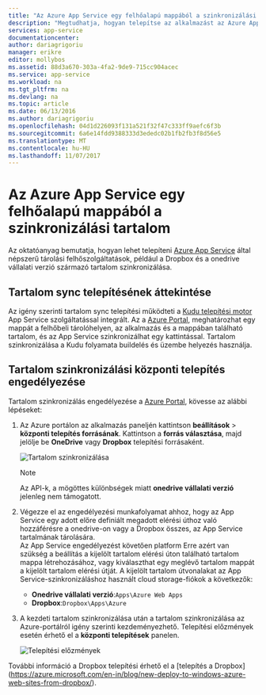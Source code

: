 ```yaml
---
title: "Az Azure App Service egy felhőalapú mappából a szinkronizálási tartalom"
description: "Megtudhatja, hogyan telepítse az alkalmazást az Azure App Service tartalom szinkronizálási keresztül egy felhőalapú mappából."
services: app-service
documentationcenter: 
author: dariagrigoriu
manager: erikre
editor: mollybos
ms.assetid: 88d3a670-303a-4fa2-9de9-715cc904acec
ms.service: app-service
ms.workload: na
ms.tgt_pltfrm: na
ms.devlang: na
ms.topic: article
ms.date: 06/13/2016
ms.author: dariagrigoriu
ms.openlocfilehash: 04d1d226093f131a521f32f47c333ff9aefc6f3b
ms.sourcegitcommit: 6a6e14fdd9388333d3ededc02b1fb2fb3f8d56e5
ms.translationtype: MT
ms.contentlocale: hu-HU
ms.lasthandoff: 11/07/2017
---
```

# <a name="sync-content-from-a-cloud-folder-to-azure-app-service"></a>Az Azure App Service egy felhőalapú mappából a szinkronizálási tartalom
Az oktatóanyag bemutatja, hogyan lehet telepíteni [Azure App Service](http://go.microsoft.com/fwlink/?LinkId=529714) által népszerű tárolási felhőszolgáltatások, például a Dropbox és a onedrive vállalati verzió származó tartalom szinkronizálása. 

## <a name="overview"></a>Tartalom sync telepítésének áttekintése
Az igény szerinti tartalom sync telepítési működteti a [Kudu telepítési motor](https://github.com/projectkudu/kudu/wiki) App Service szolgáltatással integrált. Az a [Azure Portal](https://portal.azure.com), meghatározhat egy mappát a felhőbeli tárolóhelyen, az alkalmazás és a mappában található tartalom, és az App Service szinkronizálhat egy kattintással. Tartalom szinkronizálása a Kudu folyamata buildelés és üzembe helyezés használja. 

## <a name="contentsync"></a>Tartalom szinkronizálási központi telepítés engedélyezése
Tartalom szinkronizálás engedélyezése a [Azure Portal](https://portal.azure.com), kövesse az alábbi lépéseket:

1. Az Azure portálon az alkalmazás paneljén kattintson **beállítások** > **központi telepítés forrásának**. Kattintson a **forrás választása**, majd jelölje be **OneDrive** vagy **Dropbox** telepítési forrásaként. 
   
    ![Tartalom szinkronizálása](./media/app-service-deploy-content-sync/deployment_source.png)
   
   > [!NOTE]
   > Az API-k, a mögöttes különbségek miatt **onedrive vállalati verzió** jelenleg nem támogatott. 
   > 
   > 
2. Végezze el az engedélyezési munkafolyamat ahhoz, hogy az App Service egy adott előre definiált megadott elérési úthoz való hozzáférésre a onedrive-on vagy a Dropbox összes, az App Service tartalmának tárolására.  
    Az App Service engedélyezést követően platform Erre azért van szükség a beállítás a kijelölt tartalom elérési úton található tartalom mappa létrehozásához, vagy kiválaszthat egy meglévő tartalom mappát a kijelölt tartalom elérési útját. A kijelölt tartalom útvonalakat az App Service-szinkronizáláshoz használt cloud storage-fiókok a következők:  
   
   * **Onedrive vállalati verzió**:`Apps\Azure Web Apps` 
   * **Dropbox**:`Dropbox\Apps\Azure`
3. A kezdeti tartalom szinkronizálása után a tartalom szinkronizálása az Azure-portálról igény szerinti kezdeményezhető. Telepítési előzmények esetén érhető el a **központi telepítések** panelen.
   
    ![Telepítési előzmények](./media/app-service-deploy-content-sync/onedrive_sync.png)

További információ a Dropbox telepítési érhető el a [telepítés a Dropbox] (https://azure.microsoft.com/en-in/blog/new-deploy-to-windows-azure-web-sites-from-dropbox/).

